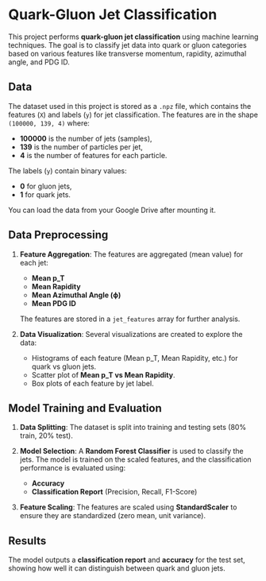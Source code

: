 # Quark-Gluon Jet Classification

This project performs **quark-gluon jet classification** using machine learning techniques. The goal is to classify jet data into quark or gluon categories based on various features like transverse momentum, rapidity, azimuthal angle, and PDG ID.

## Data

The dataset used in this project is stored as a `.npz` file, which contains the features (`X`) and labels (`y`) for jet classification. The features are in the shape `(100000, 139, 4)` where:
- **100000** is the number of jets (samples),
- **139** is the number of particles per jet,
- **4** is the number of features for each particle.

The labels (`y`) contain binary values:
- **0** for gluon jets,
- **1** for quark jets.

You can load the data from your Google Drive after mounting it.

## Data Preprocessing

1. **Feature Aggregation**: 
   The features are aggregated (mean value) for each jet:
   - **Mean p_T**
   - **Mean Rapidity**
   - **Mean Azimuthal Angle (ϕ)**
   - **Mean PDG ID**

   The features are stored in a `jet_features` array for further analysis.

2. **Data Visualization**:
   Several visualizations are created to explore the data:
   - Histograms of each feature (Mean p_T, Mean Rapidity, etc.) for quark vs gluon jets.
   - Scatter plot of **Mean p_T vs Mean Rapidity**.
   - Box plots of each feature by jet label.

## Model Training and Evaluation

1. **Data Splitting**: 
   The dataset is split into training and testing sets (80% train, 20% test).

2. **Model Selection**: 
   A **Random Forest Classifier** is used to classify the jets. The model is trained on the scaled features, and the classification performance is evaluated using:
   - **Accuracy**
   - **Classification Report** (Precision, Recall, F1-Score)

3. **Feature Scaling**: 
   The features are scaled using **StandardScaler** to ensure they are standardized (zero mean, unit variance).

## Results

The model outputs a **classification report** and **accuracy** for the test set, showing how well it can distinguish between quark and gluon jets.
